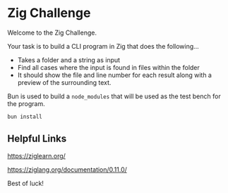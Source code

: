 # Zig Challenge

Welcome to the Zig Challenge. 

Your task is to build a CLI program in Zig that does the following...

- Takes a folder and a string as input
- Find all cases where the input is found in files within the folder
- It should show the file and line number for each result along with a preview of the surrounding text.


Bun is used to build a `node_modules` that will be used as the test bench for the program.


```bash
bun install
```

## Helpful Links
https://ziglearn.org/

https://ziglang.org/documentation/0.11.0/

Best of luck!